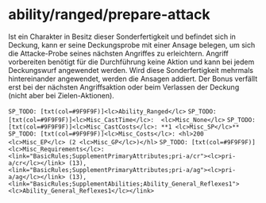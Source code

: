 # ability/ranged/prepare-attack

Ist ein Charakter in Besitz dieser Sonderfertigkeit und befindet sich in Deckung, kann er seine Deckungsprobe mit einer Ansage belegen, um sich die Attacke-Probe seines nächsten Angriffes zu erleichtern. Angriff vorbereiten benötigt für die Durchführung keine Aktion und kann bei jedem Deckungswurf angewendet werden. Wird diese Sonderfertigkeit mehrmals hintereinander angewendet, werden die Ansagen addiert. Der Bonus verfällt erst bei der nächsten Angriffsaktion oder beim Verlassen der Deckung (nicht aber bei Zielen-Aktionen).

`SP_TODO: [txt(col=#9F9F9F)]<lc>Ability_Ranged</lc>`
`SP_TODO: [txt(col=#9F9F9F)]<lc>Misc_CastTime</lc>:  <lc>Misc_None</lc>`
`SP_TODO: [txt(col=#9F9F9F)]<lc>Misc_CastCosts</lc>: **1 <lc>Misc_SP</lc>**`
`SP_TODO: [txt(col=#9F9F9F)]<lc>Misc_Costs</lc>: <hl>200 <lc>Misc_EP</lc> (2 <lc>Misc_GP</lc>)</hl>`
`SP_TODO: [txt(col=#9F9F9F)]<lc>Misc_Requirements</lc>: <link="BasicRules;SupplementPrimaryAttributes;pri-a/cr"><lc>pri-a/cr</lc></link> (13), <link="BasicRules;SupplementPrimaryAttributes;pri-a/ag"><lc>pri-a/ag</lc></link> (13), <link="BasicRules;SupplementAbilities;Ability_General_Reflexes1"><lc>Ability_General_Reflexes1</lc></link>`